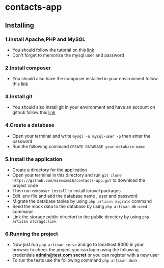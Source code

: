 # contacts-app

## Installing

### 1.Install Apache,PHP and MySQL 

- You should follow the tutorial on this [link](https://www.unixmen.com/how-to-install-lamp-stack-on-ubuntu-16-04/)
- Don't forget to memorize the mysql user and password

### 2.Install composer

- You should also have the composer installed in your environment follow this [link](https://getcomposer.org/doc/00-intro.md)

### 3.Install git

- You should also install git in your environment and have an account on github follow this [link](https://www.atlassian.com/git/tutorials/install-git)

### 4.Create a database

- Open your terminal and write `mysql -u mysql-user -p` then enter the password
- Run the following command `CREATE DATABASE your-database-name`

### 5.Install the application

- Create a directory for the application
- Open your terminal in this directory and run `git clone https://github.com/miessam16/contacts-app.git` to download the project code
- Then run `composer install` to install laravel packages
- Edit .env file and add the database name , user and password
- Migrate the database tables by using `php artisan migrate` command
- Seed the mock data to the database by using `php artisan db:seed` command
- Link the storage public directort to the public directory by using `php artisan storage:link`

### 6.Running the project

- Now just run `php artisan serve` and go to localhost:8000 in your browser to check the project you can login using the following credentials **admin@test.com** **secret** or you can register with a new user
- To run the tests use the following command `php artisan dusk`
